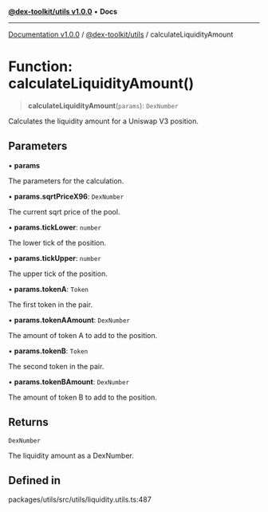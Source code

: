 [**@dex-toolkit/utils v1.0.0**](../README.md) • **Docs**

***

[Documentation v1.0.0](../../../packages.md) / [@dex-toolkit/utils](../README.md) / calculateLiquidityAmount

# Function: calculateLiquidityAmount()

> **calculateLiquidityAmount**(`params`): `DexNumber`

Calculates the liquidity amount for a Uniswap V3 position.

## Parameters

• **params**

The parameters for the calculation.

• **params.sqrtPriceX96**: `DexNumber`

The current sqrt price of the pool.

• **params.tickLower**: `number`

The lower tick of the position.

• **params.tickUpper**: `number`

The upper tick of the position.

• **params.tokenA**: `Token`

The first token in the pair.

• **params.tokenAAmount**: `DexNumber`

The amount of token A to add to the position.

• **params.tokenB**: `Token`

The second token in the pair.

• **params.tokenBAmount**: `DexNumber`

The amount of token B to add to the position.

## Returns

`DexNumber`

The liquidity amount as a DexNumber.

## Defined in

packages/utils/src/utils/liquidity.utils.ts:487
